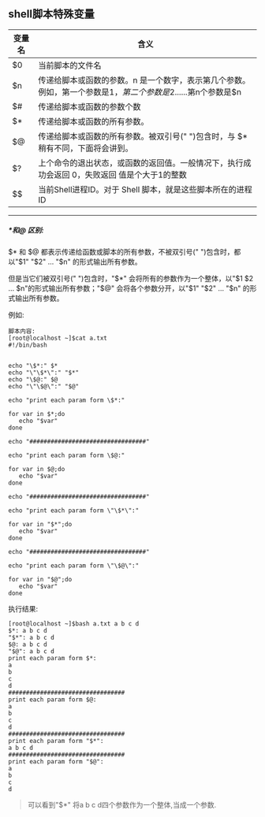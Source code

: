 
<extoc></extoc>

## shell脚本特殊变量



| 变量名 | 含义    |
| ----| ----------|
| $0 | 当前脚本的文件名 |
| $n | 传递给脚本或函数的参数。n 是一个数字，表示第几个参数。例如，第一个参数是$1，第二个参数是$2......第n个参数是$n |
| $# | 传递给脚本或函数的参数个数 |
| $* | 传递给脚本或函数的所有参数。 |
| $@ | 传递给脚本或函数的所有参数。被双引号(" ")包含时，与 $* 稍有不同，下面将会讲到。 |
| $? | 上个命令的退出状态，或函数的返回值。一般情况下，执行成功会返回 0，失败返回 值是个大于1的整数 |
| $$ | 当前Shell进程ID。对于 Shell 脚本，就是这些脚本所在的进程ID |

---



##### $*和$@ 区别:

$* 和 $@ 都表示传递给函数或脚本的所有参数，不被双引号(" ")包含时，都以"$1" "$2" … "$n" 的形式输出所有参数。  

但是当它们被双引号(" ")包含时，"$*" 会将所有的参数作为一个整体，以"$1 $2 … $n"的形式输出所有参数；"$@" 会将各个参数分开，以"$1" "$2" … "$n" 的形式输出所有参数。      

例如:  

```
脚本内容:
[root@localhost ~]$cat a.txt
#!/bin/bash


echo "\$*:" $*
echo "\"\$*\":" "$*"
echo "\$@:" $@
echo "\"\$@\":" "$@"

echo "print each param form \$*:"

for var in $*;do
   echo "$var"
done

echo "#################################"

echo "print each param form \$@:"

for var in $@;do
   echo "$var"
done

echo "#################################"

echo "print each param form \"\$*\":"

for var in "$*";do
   echo "$var"
done

echo "#################################"

echo "print each param form \"\$@\":"

for var in "$@";do
   echo "$var"
done

```



执行结果:

```
[root@localhost ~]$bash a.txt a b c d 
$*: a b c d
"$*": a b c d
$@: a b c d
"$@": a b c d
print each param form $*:
a
b
c
d
#################################
print each param form $@:
a
b
c
d
#################################
print each param form "$*":
a b c d
#################################
print each param form "$@":
a
b
c
d

```

> 可以看到"$*" 将a b c d四个参数作为一个整体,当成一个参数.





